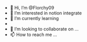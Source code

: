 - 👋 Hi, I’m @Florchy09
- 👀 I’m interested in notion integrate
- 🌱 I’m currently learning
- 
- 💞️ I’m looking to collaborate on ...
- 📫 How to reach me ...

<!---
Florchy09/Florchy09 is a ✨ special ✨ repository because its `README.md` (this file) appears on your GitHub profile.
You can click the Preview link to take a look at your changes.
--->
